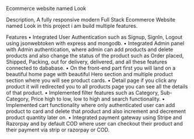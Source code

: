 Ecommerce website named Look

Description,
A fully responsive modern Full Stack Ecommerce Website named Look in this project i am build multiple features.

Features
• Integrated User Authentication such as Signup, SignIn, Logout using jsonwebtoken with express and mongodb.
• Integrated Admin panel with Admin authentication, 
  where admin can add products and delete products and also change the status of the product such as Order placed, Shipped, Packing, out for delivery, delivered, and all these features connected to dababase.
• On the front-end part first you will land on a beautiful home page with beautiful Hero section and multiple product section where you will see product cards.
• Detail page if you click any product it will redirected you to all products page you can see all the details of that product.
• Implemented filter features such as Category, Sub-Category, Price high to low, low to high and search functionality.
• Implemented cart functionality where only authenticated user can add product to card and delete that product and also increment and decrement product quantity later on.
• Integrated payment gateway using Stripe and Razorpay and by default COD where user can checkout their product and their payment via strip or razorpay or COD.
